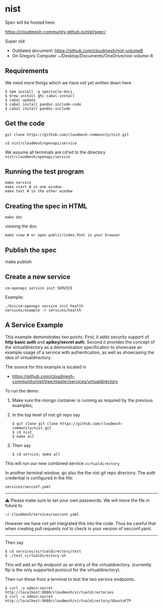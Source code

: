 # nist

Spec will be hosted here:

https://cloudmesh-community.github.io/nist/spec/

Super old:

* Outdated document: https://github.com/cloudmesh/nist-volume8
* On Gregors Computer ~/Desktop/Documents/OneDrive/nist-volume-8

## Requirements

We need more things which we have not yet written down here

```
$ npm install -g spectacle-docs
$ brew install ghc cabal-install
$ cabal update
$ cabal install pandoc-include-code
$ cabal install pandoc-include
```

## Get the code

```
git clone https://github.com/cloudmesh-community/nist.git

cd nist/cloudmesh/openapi/service
```

We assume all terminals are cd'ed to the directory `nist/cloudmesh/openapi/service`

## Running the test program

```
make service
make start # in one window
make test # in the other window
```

## Creating the spec in HTML 

```
make doc
```

viewing the doc

```
make view # or open public/index.html in your browser
```


## Publish the spec

make publish

## Create a new service

```
cm-openapi service init SERVICE
```

Example:

```
./bin/cm-openapi service init health
services/example -> services/health
```

## A Service Example

This example demonstrates two points. First, it adds security support of **http basic auth** and **apikey/secret auth**. Second it provides the concept of the virtualdirectory as a demonstration specification to showcase an example usage of a service with authentication, as well as showcasing the idea of virtualdirectory.

The source for this example is located in 

* https://github.com/cloudmesh-community/nist/tree/master/services/virtualdirectory

To run the demo:

1. Make sure the mongo container is running as required by the previous examples;
2. In the top level of nist git repo say  

       $ git clone git clone https://github.com/cloudmesh-community/nist.git
       $ cd nist
       $ make all
       
3. Then say 

       $ cd service; make all

This will run our new combined service `virtualdirectory`

In another terminal window, go also the the nist git repo directory.  The auth credential is configured in the file:

    services/secconf.yaml

---

:warning: Please make sure to set your own passwords. We will move the file in future to 

    ~/.cloudmesh/services/seccont.yaml

However we have not yet integrated this into the code. Thus be careful that when creating pull requests not to check in your version of secconf.yaml.

---

Then say 

    $ cd services/virtualdirectory/test
    $ ./test_virtualdirectory.sh

This will add an ftp endpoint as an entry of the virtualdirectory.
(currently ftp is the only supported protocol for the virtualdirectory).

Then run these from a terminal to test the two service endpoints.

    $ curl -u admin:secret http://localhost:8080/cloudmesh/virtualdirectories
    $ curl -u admin:secret http://localhost:8080/cloudmesh/virtualdirectory/UbuntuFTP

